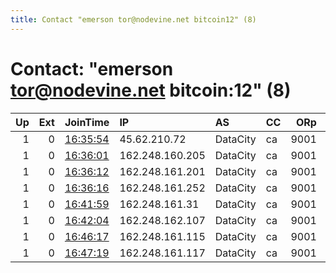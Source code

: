 ```yaml
---
title: Contact "emerson tor@nodevine.net bitcoin12" (8)
---
```


# Contact: "emerson tor@nodevine.net bitcoin:12" (8)

|   Up |   Ext | JoinTime                                                                                            | IP              | AS       | CC   |   ORp |   Dirp | OS    | Version   | Nickname    |   eFamMembers |
|-----:|------:|:----------------------------------------------------------------------------------------------------|:----------------|:---------|:-----|------:|-------:|:------|:----------|:------------|--------------:|
|    1 |     0 | [16:35:54](https://metrics.torproject.org/rs.html#details/30CA5BE503177D8932FB312A49505A5737D8E409) | 45.62.210.72    | DataCity | ca   |  9001 |   9000 | Linux | 0.4.5.7   | nodvrelay17 |            24 |
|    1 |     0 | [16:36:01](https://metrics.torproject.org/rs.html#details/C62EF8D91109A12593BB45CA5E4F450FE3174289) | 162.248.160.205 | DataCity | ca   |  9001 |   9000 | Linux | 0.4.5.7   | nodvrelay22 |            24 |
|    1 |     0 | [16:36:12](https://metrics.torproject.org/rs.html#details/517FE0AC29F7D17112271ECE8CA5533AED232BB3) | 162.248.161.201 | DataCity | ca   |  9001 |   9000 | Linux | 0.4.5.7   | nodvrelay23 |            24 |
|    1 |     0 | [16:36:16](https://metrics.torproject.org/rs.html#details/A06A49D7D70F8034D54B459AF98E867CFAB264C1) | 162.248.161.252 | DataCity | ca   |  9001 |   9000 | Linux | 0.4.5.7   | nodvrelay16 |            24 |
|    1 |     0 | [16:41:59](https://metrics.torproject.org/rs.html#details/D258F0D4279C868223D1B1BE1D9F52D5D542628B) | 162.248.161.31  | DataCity | ca   |  9001 |   9000 | Linux | 0.4.5.7   | nodvrelay27 |            24 |
|    1 |     0 | [16:42:04](https://metrics.torproject.org/rs.html#details/B64DD3D07AD11B22EC4F1921AF6E12521E2C36BB) | 162.248.162.107 | DataCity | ca   |  9001 |   9000 | Linux | 0.4.5.7   | nodvrelay25 |            24 |
|    1 |     0 | [16:46:17](https://metrics.torproject.org/rs.html#details/BB7D366E3E5FE6278C2CB6C61BF52333E2812ACB) | 162.248.161.115 | DataCity | ca   |  9001 |   9000 | Linux | 0.4.5.7   | nodvrelay32 |            24 |
|    1 |     0 | [16:47:19](https://metrics.torproject.org/rs.html#details/D72E6DA5FC1EDE50B95AECFAE322E2C41C29B128) | 162.248.161.117 | DataCity | ca   |  9001 |   9000 | Linux | 0.4.5.7   | nodvrelay33 |            24 |
